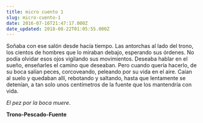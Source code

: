 ```yaml
---
title: micro cuento 1
slug: micro-cuento-1
date: 2016-07-16T21:47:17.000Z
date_updated: 2018-08-22T01:05:55.000Z
---
```


Soñaba con ese salón desde hacía tiempo. Las antorchas al lado del trono, los cientos de hombres que lo miraban debajo, esperando sus órdenes. No podía olvidar esos ojos vigilando sus movimientos. Deseaba hablar en el sueño, enseñarles el camino que deseaban. Pero cuando quería hacerlo, de su boca salían peces, corcoveando, peleando por su vida en el aire. Caían al suelo y quedaban allí, rebotando y saltando, hasta que lentamente se detenían, a tan solo unos centímetros de la fuente que los mantendría con vida.

*El pez por la boca muere*.

**Trono-Pescado-Fuente**
